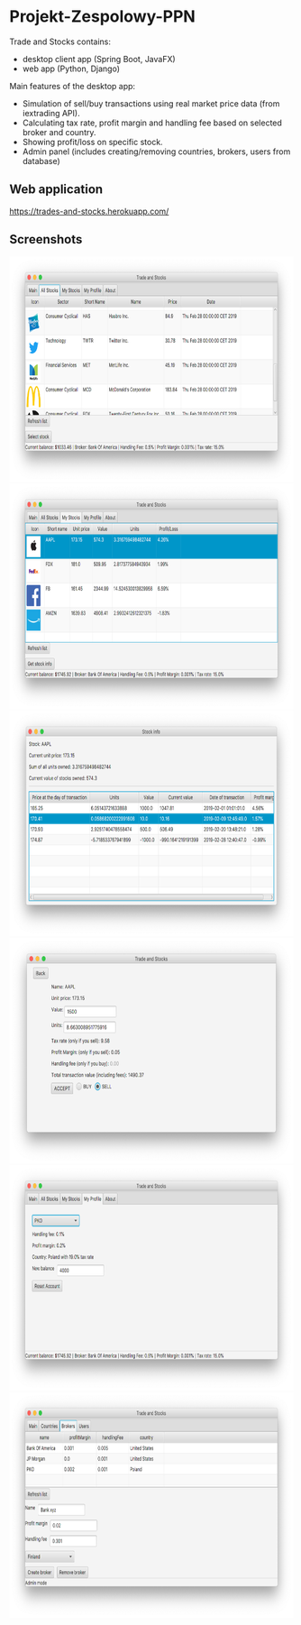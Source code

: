 # Projekt-Zespolowy-PPN
Trade and Stocks contains:

- desktop client app (Spring Boot, JavaFX)
- web app (Python, Django)

Main features of the desktop app:
- Simulation of sell/buy transactions using real market price data (from iextrading API).
- Calculating tax rate, profit margin and handling fee based on selected broker and country.
- Showing profit/loss on specific stock.
- Admin panel (includes creating/removing countries, brokers, users from database)

## Web application
https://trades-and-stocks.herokuapp.com/

## Screenshots
<img src="screenshots/sc_AllStocks.png" height="400" alt="Screenshot"/>
<img src="screenshots/sc_MyStocks.png" height="400" alt="Screenshot"/>
<img src="screenshots/sc_StockInfo.png" height="400" alt="Screenshot"/>
<img src="screenshots/sc_Sell.png" height="400" alt="Screenshot"/>
<img src="screenshots/sc_ResetAccount.png" height="400" alt="Screenshot"/>
<img src="screenshots/sc_admin_Brokers.png" height="400" alt="Screenshot"/>

